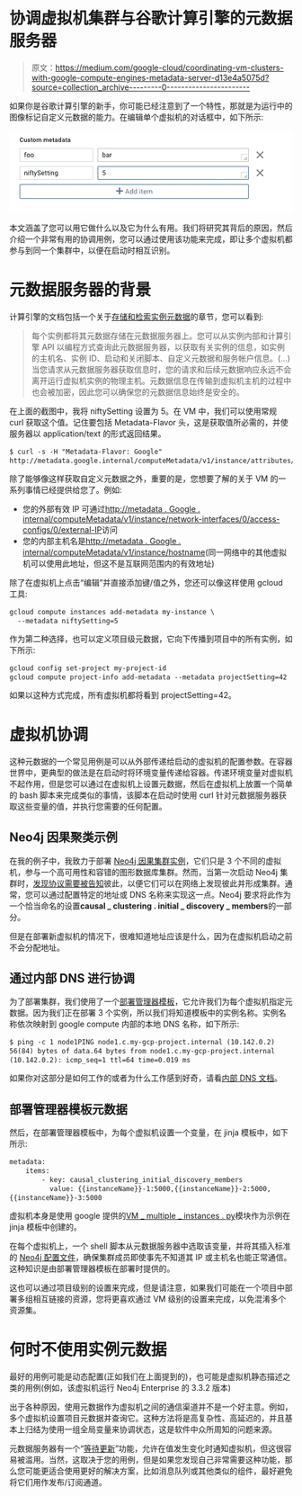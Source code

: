 # 协调虚拟机集群与谷歌计算引擎的元数据服务器

> 原文：<https://medium.com/google-cloud/coordinating-vm-clusters-with-google-compute-engines-metadata-server-d13e4a5075d?source=collection_archive---------0----------------------->

如果你是谷歌计算引擎的新手，你可能已经注意到了一个特性，那就是为运行中的图像标记自定义元数据的能力。在编辑单个虚拟机的对话框中，如下所示:

![](img/cfd23b2eb00a433d0a133c55840f7341.png)

本文涵盖了您可以用它做什么以及它为什么有用。我们将研究其背后的原因，然后介绍一个非常有用的协调用例，您可以通过使用该功能来完成，即让多个虚拟机都参与到同一个集群中，以便在启动时相互识别。

# 元数据服务器的背景

计算引擎的文档包括一个关于[存储和检索实例元数据](https://cloud.google.com/compute/docs/storing-retrieving-metadata)的章节，您可以看到:

> 每个实例都将其元数据存储在元数据服务器上。您可以从实例内部和计算引擎 API 以编程方式查询此元数据服务器，以获取有关实例的信息，如实例的主机名、实例 ID、启动和关闭脚本、自定义元数据和服务帐户信息。(…)当您请求从元数据服务器获取信息时，您的请求和后续元数据响应永远不会离开运行虚拟机实例的物理主机。元数据信息在传输到虚拟机主机的过程中也会被加密，因此您可以确保您的元数据信息始终是安全的。

在上面的截图中，我将 niftySetting 设置为 5。在 VM 中，我们可以使用常规 curl 获取这个值。记住要包括 Metadata-Flavor 头，这是获取值所必需的，并使服务器以 application/text 的形式返回结果。

```
$ curl -s -H "Metadata-Flavor: Google" http://metadata.google.internal/computeMetadata/v1/instance/attributes/niftySetting5
```

除了能够像这样获取自定义元数据之外，重要的是，您想要了解的关于 VM 的一系列事情已经提供给您了。例如:

*   您的外部有效 IP 可通过[http://metadata . Google . internal/computeMetadata/v1/instance/network-interfaces/0/access-configs/0/external-IP](http://metadata.google.internal/computeMetadata/v1/instance/network-interfaces/0/access-configs/0/external-ip)访问
*   您的内部主机名是[http://metadata . Google . internal/computeMetadata/v1/instance/hostname](http://metadata.google.internal/computeMetadata/v1/instance/hostname)(同一网络中的其他虚拟机可以使用此地址，但这不是互联网范围内的有效地址)

除了在虚拟机上点击“编辑”并直接添加键/值之外，您还可以像这样使用 gcloud 工具:

```
gcloud compute instances add-metadata my-instance \
  --metadata niftySetting=5
```

作为第二种选择，也可以定义项目级元数据，它向下传播到项目中的所有实例，如下所示:

```
gcloud config set-project my-project-id
gcloud compute project-info add-metadata --metadata projectSetting=42
```

如果以这种方式完成，所有虚拟机都将看到 projectSetting=42。

# 虚拟机协调

这种元数据的一个常见用例是可以从外部传递给启动的虚拟机的配置参数。在容器世界中，更典型的做法是在启动时将环境变量传递给容器。传递环境变量对虚拟机不起作用，但是您可以通过在虚拟机上设置元数据，然后在虚拟机上放置一个简单的 bash 脚本来完成类似的事情，该脚本在启动时使用 curl 针对元数据服务器获取这些变量的值，并执行您需要的任何配置。

## Neo4j 因果聚类示例

在我的例子中，我致力于部署 [Neo4j 因果集群实例](https://neo4j.com/docs/operations-manual/current/clustering/causal-clustering/)，它们只是 3 个不同的虚拟机，参与一个高可用性和容错的图形数据库集群。然而，当第一次启动 Neo4j 集群时，[发现协议需要被告知](https://neo4j.com/docs/operations-manual/current/clustering/causal-clustering/lifecycle/)彼此，以便它们可以在网络上发现彼此并形成集群。通常，您可以通过配置特定的地址或 DNS 名称来实现这一点。Neo4j 要求将此作为一个恰当命名的设置**causal _ clustering . initial _ discovery _ members**的一部分。

但是在部署新虚拟机的情况下，很难知道地址应该是什么，因为在虚拟机启动之前不会分配地址。

## 通过内部 DNS 进行协调

为了部署集群，我们使用了一个[部署管理器模板](https://cloud.google.com/deployment-manager/docs/)，它允许我们为每个虚拟机指定元数据。因为我们正在部署 3 个实例，所以我们将知道模板中的实例名称。实例名称依次映射到 google compute 内部的本地 DNS 名称，如下所示:

```
$ ping -c 1 node1PING node1.c.my-gcp-project.internal (10.142.0.2) 56(84) bytes of data.64 bytes from node1.c.my-gcp-project.internal (10.142.0.2): icmp_seq=1 ttl=64 time=0.019 ms
```

如果你对这部分是如何工作的或者为什么工作感到好奇，请看[内部 DNS 文档](https://cloud.google.com/compute/docs/internal-dns)。

## 部署管理器模板元数据

然后，在部署管理器模板中，为每个虚拟机设置一个变量，在 jinja 模板中，如下所示:

```
metadata:
    items:
        - key: causal_clustering_initial_discovery_members
          value: {{instanceName}}-1:5000,{{instanceName}}-2:5000,{{instanceName}}-3:5000
```

虚拟机本身是使用 google 提供的[VM _ multiple _ instances . py](https://github.com/GoogleCloudPlatform/deploymentmanager-samples/blob/master/templates/vm_multiple_instances.py)模块作为示例在 jinja 模板中创建的。

在每个虚拟机上，一个 shell 脚本从元数据服务器中选取该变量，并将其插入标准的 [Neo4j 配置文件](https://neo4j.com/docs/operations-manual/current/configuration/)，确保集群成员即使事先不知道其 IP 或主机名也能正常通信。这种知识是由部署管理器模板在部署时提供的。

这也可以通过项目级别的设置来完成，但是请注意，如果我们可能在一个项目中部署多组相互链接的资源，您将更喜欢通过 VM 级别的设置来完成，以免混淆多个资源集。

# 何时不使用实例元数据

最好的用例可能是动态配置(正如我们在上面提到的)，也可能是虚拟机静态描述之类的用例(例如，该虚拟机运行 Neo4j Enterprise 的 3.3.2 版本)

出于各种原因，使用元数据作为虚拟机之间的通信渠道并不是一个好主意。例如，多个虚拟机设置项目元数据并查询它。这种方法将是高复杂性、高延迟的，并且基本上归结为使用一组全局变量来协调状态，这是软件中众所周知的问题来源。

元数据服务器有一个“[等待更新](https://cloud.google.com/compute/docs/storing-retrieving-metadata#waitforchange)”功能，允许在值发生变化时通知虚拟机，但这很容易被滥用。当然，这取决于您的用例，但是如果您发现自己非常需要这种功能，那么您可能更适合使用更好的解决方案，比如消息队列或其他类似的组件，最好避免将它们用作发布/订阅通道。